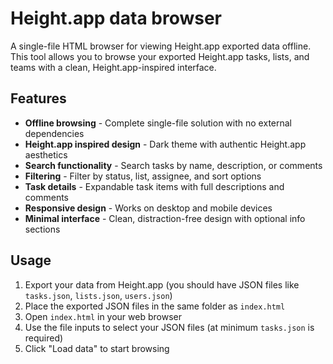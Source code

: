 # Height.app data browser

A single-file HTML browser for viewing Height.app exported data offline. This tool allows you to browse your exported Height.app tasks, lists, and teams with a clean, Height.app-inspired interface.

## Features

- **Offline browsing** - Complete single-file solution with no external dependencies
- **Height.app inspired design** - Dark theme with authentic Height.app aesthetics
- **Search functionality** - Search tasks by name, description, or comments
- **Filtering** - Filter by status, list, assignee, and sort options
- **Task details** - Expandable task items with full descriptions and comments
- **Responsive design** - Works on desktop and mobile devices
- **Minimal interface** - Clean, distraction-free design with optional info sections

## Usage

1. Export your data from Height.app (you should have JSON files like `tasks.json`, `lists.json`, `users.json`)
2. Place the exported JSON files in the same folder as `index.html`
3. Open `index.html` in your web browser
4. Use the file inputs to select your JSON files (at minimum `tasks.json` is required)
5. Click "Load data" to start browsing
